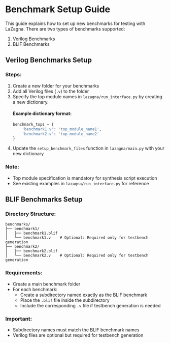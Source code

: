 # Benchmark Setup Guide

This guide explains how to set up new benchmarks for testing with LaZagna. There are two types of benchmarks supported:
1. Verilog Benchmarks
2. BLIF Benchmarks

## Verilog Benchmarks Setup

### Steps:
1. Create a new folder for your benchmarks
2. Add all Verilog files (`.v`) to the folder
3. Specify the top module names in `lazagna/run_interface.py` by creating a new dictionary.
   #### Example dictionary format:
   ``` python
   benchmark_tops = {
       'benchmark1.v': 'top_module_name1',
       'benchmark2.v': 'top_module_name2'
   }
   ```
4. Update the `setup_benchmark_files` function in `lazagna/main.py` with your new dictionary

### Note:
- Top module specification is mandatory for synthesis script execution
- See existing examples in `lazagna/run_interface.py` for reference

## BLIF Benchmarks Setup

### Directory Structure:
```
benchmarks/
├── benchmark1/
│   ├── benchmark1.blif
│   └── benchmark1.v    # Optional: Required only for testbench generation
├── benchmark2/
│   ├── benchmark2.blif
│   └── benchmark2.v    # Optional: Required only for testbench generation
```
### Requirements:
- Create a main benchmark folder
- For each benchmark:
  - Create a subdirectory named exactly as the BLIF benchmark
  - Place the `.blif` file inside the subdirectory
  - Include the corresponding `.v` file if testbench generation is needed

### Important:
- Subdirectory names must match the BLIF benchmark names
- Verilog files are optional but required for testbench generation
